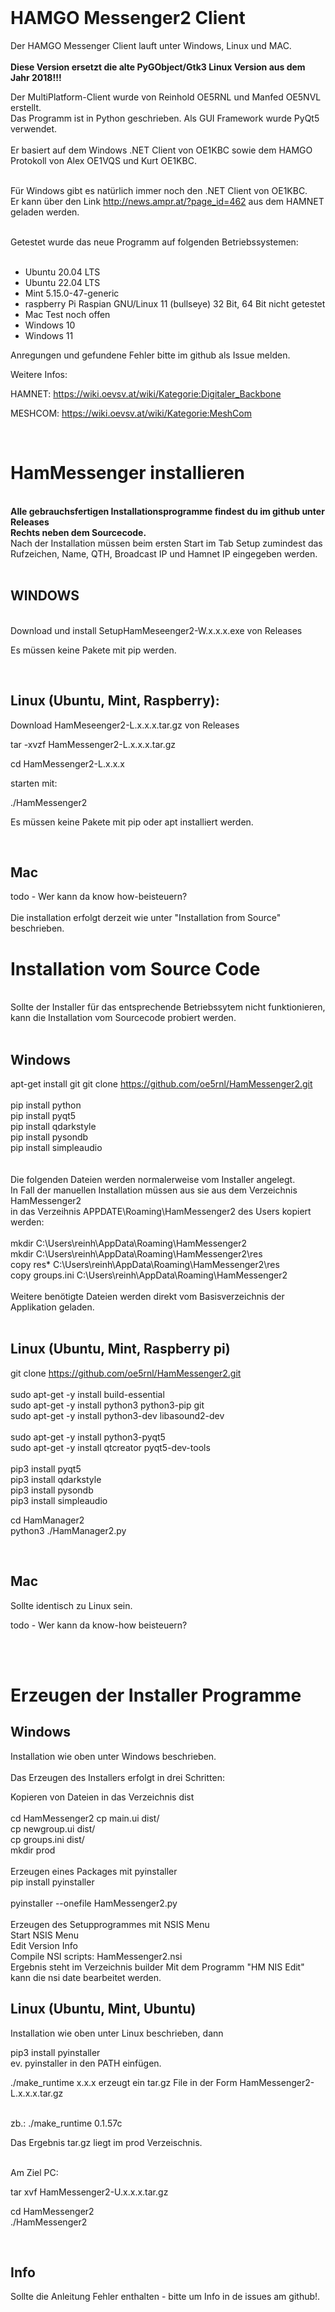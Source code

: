 

<br>

# HAMGO Messenger2 Client


Der HAMGO Messenger Client lauft unter Windows, Linux und MAC.<br><br>
<b>Diese Version ersetzt die alte PyGObject/Gtk3 Linux Version aus dem Jahr 2018!!!</b><br>

Der MultiPlatform-Client wurde von Reinhold OE5RNL und Manfed OE5NVL erstellt. <br>
Das Programm ist in Python geschrieben. Als GUI Framework wurde PyQt5 verwendet.<br><br>
Er basiert auf dem Windows .NET Client von OE1KBC sowie dem HAMGO Protokoll von Alex OE1VQS und Kurt OE1KBC.<br>
<br>

Für Windows gibt es natürlich immer noch den .NET Client von OE1KBC.<br>
Er kann über den Link http://news.ampr.at/?page_id=462 aus dem HAMNET geladen werden.<br>

<br>
Getestet wurde das neue Programm auf folgenden Betriebssystemen:<br>
<br>

* Ubuntu        20.04 LTS   
* Ubuntu        22.04 LTS   
* Mint           5.15.0-47-generic
* raspberry Pi  Raspian GNU/Linux 11 (bullseye) 32 Bit, 64 Bit nicht getestet
* Mac           Test noch offen
* Windows       10 
* Windows       11

Anregungen und gefundene Fehler bitte im github als Issue melden.

Weitere Infos:

HAMNET: https://wiki.oevsv.at/wiki/Kategorie:Digitaler_Backbone

MESHCOM: https://wiki.oevsv.at/wiki/Kategorie:MeshCom

<br>

# HamMessenger installieren 

<br>
<b>Alle gebrauchsfertigen Installationsprogramme findest du im github unter Releases<br>
Rechts neben dem Sourcecode.</b><br>
Nach der Installation müssen beim ersten Start im Tab Setup zumindest das Rufzeichen, Name, QTH, Broadcast IP und Hamnet IP eingegeben werden.
<br><br>

## WINDOWS

<br>
Download und install SetupHamMeseenger2-W.x.x.x.exe von Releases

Es müssen keine Pakete mit pip werden.

<br>

## Linux (Ubuntu, Mint, Raspberry):

Download HamMeseenger2-L.x.x.x.tar.gz von Releases

tar -xvzf HamMessenger2-L.x.x.x.tar.gz

cd HamMessenger2-L.x.x.x

starten mit:

./HamMessenger2

Es müssen keine Pakete mit pip oder apt installiert werden.

<br>


## Mac
todo - Wer kann da know how-beisteuern?<br><br>
Die installation erfolgt derzeit wie unter "Installation from Source" beschrieben.
<br>


# Installation vom Source Code

<br>
Sollte der Installer für das entsprechende Betriebssytem nicht funktionieren, <br>
kann die Installation vom Sourcecode probiert werden.
<br><br>

## Windows 
apt-get install git
git clone https://github.com/oe5rnl/HamMessenger2.git<br>
<br>
pip install python<br>
pip install pyqt5<br>
pip install qdarkstyle<br>
pip install pysondb<br>
pip install simpleaudio<br>
<br><br>
Die folgenden Dateien werden normalerweise vom Installer angelegt.<br>
In Fall der manuellen Installation müssen aus sie aus dem Verzeichnis HamMessenger2 <br>
in das Verzeihnis APPDATE\Roaming\HamMessenger2 des Users kopiert werden:<br>
<br>
mkdir C:\Users\reinh\AppData\Roaming\HamMessenger2<br>
mkdir C:\Users\reinh\AppData\Roaming\HamMessenger2\res<br>
copy res* C:\Users\reinh\AppData\Roaming\HamMessenger2\res<br>
copy groups.ini C:\Users\reinh\AppData\Roaming\HamMessenger2<br>
<br>
Weitere benötigte Dateien werden direkt vom Basisverzeichnis der Applikation geladen.<br>
<br>

## Linux (Ubuntu, Mint, Raspberry pi)

git clone https://github.com/oe5rnl/HamMessenger2.git<br>
<br>
sudo apt-get -y install build-essential<br>
sudo apt-get -y install python3 python3-pip git<br>
sudo apt-get -y install python3-dev libasound2-dev<br>
<br>
sudo apt-get -y install python3-pyqt5<br>
sudo apt-get -y install qtcreator pyqt5-dev-tools<br>
<br>
pip3 install pyqt5<br>
pip3 install qdarkstyle<br>
pip3 install pysondb<br>
pip3 install simpleaudio<br>


cd HamManager2<br>
python3 ./HamManager2.py

<br>

## Mac

Sollte identisch zu Linux sein.

todo - Wer kann da know-how beisteuern?<br>
<br>

<br>


# Erzeugen der Installer Programme

## Windows

Installation wie oben unter Windows beschrieben.<br>
<br>
Das Erzeugen des Installers erfolgt in drei Schritten:<br>

Kopieren von Dateien in das Verzeichnis dist<br><br>
    cd HamMessenger2
    cp main.ui dist/<br>
    cp newgroup.ui dist/<br>
    cp groups.ini dist/<br>
    mkdir prod<br>
<br>
Erzeugen eines Packages mit pyinstaller<br>
    pip install pyinstaller<br><br>
    pyinstaller --onefile HamMessenger2.py<br>
<br>
Erzeugen des Setupprogrammes mit NSIS Menu<br>
    Start NSIS Menu<br>
    Edit Version Info<br>
    Compile NSI scripts: HamMessenger2.nsi<br>
    Ergebnis steht im Verzeichnis builder
    Mit dem Programm "HM NIS Edit" kann die nsi date bearbeitet werden.<br>



## Linux (Ubuntu, Mint, Ubuntu)

Installation wie oben unter Linux beschrieben, dann<br>

pip3 install pyinstaller<br>
ev. pyinstaller in den PATH einfügen.<bR>

./make_runtime x.x.x erzeugt ein tar.gz File in der Form HamMessenger2-L.x.x.x.tar.gz<br>

<br>
zb.: ./make_runtime 0.1.57c<br>

Das Ergebnis tar.gz liegt im prod Verzeischnis.<br>

<br>
Am Ziel PC:<br>

tar xvf HamMessenger2-U.x.x.x.tar.gz

cd HamMessenger2<br>
./HamMessenger2


<br>

## Info


Sollte die Anleitung Fehler enthalten - bitte um Info in de issues am github!.


